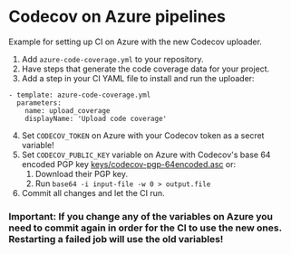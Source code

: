 # Codecov on Azure pipelines
Example for setting up CI on Azure with the new Codecov uploader.

1) Add `azure-code-coverage.yml` to your repository.
2) Have steps that generate the code coverage data for your project.
3) Add a step in your CI YAML file to install and run the uploader:
```
- template: azure-code-coverage.yml
  parameters:
    name: upload_coverage
    displayName: 'Upload code coverage'
```
4) Set `CODECOV_TOKEN` on Azure with your Codecov token as a secret variable!
5) Set `CODECOV_PUBLIC_KEY` variable on Azure with Codecov's base 64 encoded PGP key [keys/codecov-pgp-64encoded.asc](keys/codecov-pgp-64encoded.asc) or:
   1) Download their PGP key.
   2) Run `base64 -i input-file -w 0 > output.file`
6) Commit all changes and let the CI run. 

### Important: If you change any of the variables on Azure you need to commit again in order for the CI to use the new ones. Restarting a failed job will use the old variables!